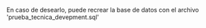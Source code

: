 <p>En caso de desearlo, puede recrear la base de datos con el archivo 'prueba_tecnica_devepment.sql'</p>

